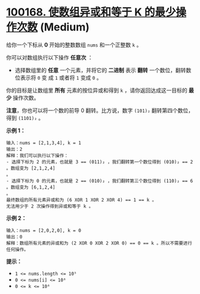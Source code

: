 # [100168. 使数组异或和等于 K 的最少操作次数][link] (Medium)

[link]: https://leetcode.cn/contest/biweekly-contest-121/problems/minimum-number-of-operations-to-make-array-xor-equal-to-k/

给你一个下标从 **0** 开始的整数数组 `nums` 和一个正整数 `k` 。

你可以对数组执行以下操作 **任意次** ：

- 选择数组里的 **任意** 一个元素，并将它的 **二进制** 表示 **翻转** 一个数位，翻转数位表示将 `0` 变
成 `1` 或者将 `1` 变成 `0` 。

你的目标是让数组里 **所有** 元素的按位异或和得到 `k` ，请你返回达成这一目标的 **最少** 操作次数。

**注意**，你也可以将一个数的前导 0 翻转。比方说，数字 `(101)₂` 翻转第四个数位，得到 `(1101)₂` 。

**示例 1：**

```
输入：nums = [2,1,3,4], k = 1
输出：2
解释：我们可以执行以下操作：
- 选择下标为 2 的元素，也就是 3 == (011)₂ ，我们翻转第一个数位得到 (010)₂ == 2 。数组变为 [2,1,2,4] 
。
- 选择下标为 0 的元素，也就是 2 == (010)₂ ，我们翻转第三个数位得到 (110)₂ == 6 。数组变为 [6,1,2,4] 
。
最终数组的所有元素异或和为 (6 XOR 1 XOR 2 XOR 4) == 1 == k 。
无法用少于 2 次操作得到异或和等于 k 。
```

**示例 2：**

```
输入：nums = [2,0,2,0], k = 0
输出：0
解释：数组所有元素的异或和为 (2 XOR 0 XOR 2 XOR 0) == 0 == k 。所以不需要进行任何操作。
```

**提示：**

- `1 <= nums.length <= 10⁵`
- `0 <= nums[i] <= 10⁶`
- `0 <= k <= 10⁶`
